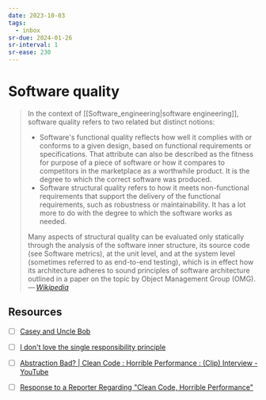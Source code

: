 ```yaml
---
date: 2023-10-03
tags:
  - inbox
sr-due: 2024-01-26
sr-interval: 1
sr-ease: 230
---
```


# Software quality

> In the context of [[Software_engineering|software engineering]], software
> quality refers to two related but distinct notions:
>
> - Software's functional quality reflects how well it complies with or conforms
>   to a given design, based on functional requirements or specifications. That
>   attribute can also be described as the fitness for purpose of a piece of
>   software or how it compares to competitors in the marketplace as a
>   worthwhile product. It is the degree to which the correct software was
>   produced.
> - Software structural quality refers to how it meets non-functional
>   requirements that support the delivery of the functional requirements, such
>   as robustness or maintainability. It has a lot more to do with the degree to
>   which the software works as needed.
>
> Many aspects of structural quality can be evaluated only statically through
> the analysis of the software inner structure, its source code (see Software
> metrics), at the unit level, and at the system level (sometimes referred to
> as end-to-end testing), which is in effect how its architecture adheres to
> sound principles of software architecture outlined in a paper on the topic by
> Object Management Group (OMG).\
> — <cite>[Wikipedia](https://en.wikipedia.org/wiki/Software_engineering)</cite>

## Resources

- [ ] [Casey and Uncle Bob](https://github.com/cmuratori/misc/blob/main/cleancodeqa.md)
- [ ] [I don't love the single responsibility principle](https://sklivvz.com/posts/i-dont-love-the-single-responsibility-principle)
- [ ] [Abstraction Bad? | Clean Code : Horrible Performance : (Clip) Interview - YouTube](https://www.youtube.com/watch?v=DsAclZbP_Us)
- [ ] [Response to a Reporter Regarding "Clean Code, Horrible Performance" ](https://www.computerenhance.com/p/response-to-a-reporter-regarding?publication_id=865289&post_id=113333520&isFreemail=true%E2%86%B5)

